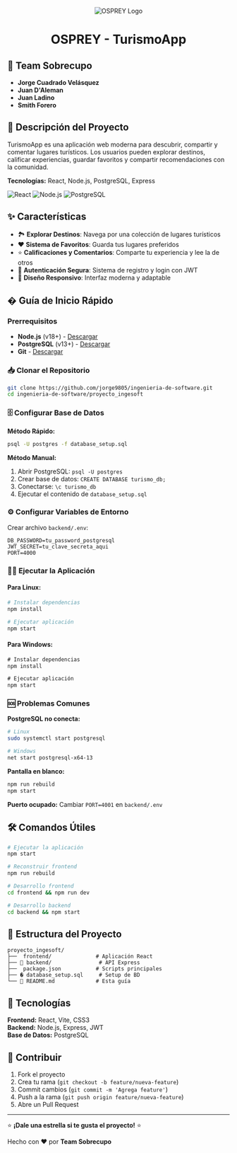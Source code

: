 <div align="center">
  
![OSPREY Logo](https://raw.githubusercontent.com/jorge9805/ingenieria-de-software/main/assets/osprey-logo.png)

# OSPREY - TurismoApp

</div>

## 👥 Team Sobrecupo

- **Jorge Cuadrado Velásquez**
- **Juan D'Aleman**
- **Juan Ladino** 
- **Smith Forero**

## 📝 Descripción del Proyecto

TurismoApp es una aplicación web moderna para descubrir, compartir y comentar lugares turísticos. Los usuarios pueden explorar destinos, calificar experiencias, guardar favoritos y compartir recomendaciones con la comunidad.

**Tecnologías:** React, Node.js, PostgreSQL, Express

![React](https://img.shields.io/badge/React-18-61DAFB?style=for-the-badge&logo=react)
![Node.js](https://img.shields.io/badge/Node.js-18+-339933?style=for-the-badge&logo=node.js)
![PostgreSQL](https://img.shields.io/badge/PostgreSQL-13+-336791?style=for-the-badge&logo=postgresql)

## ✨ Características

- 🏞️ **Explorar Destinos**: Navega por una colección de lugares turísticos
- ❤️ **Sistema de Favoritos**: Guarda tus lugares preferidos
- ⭐ **Calificaciones y Comentarios**: Comparte tu experiencia y lee la de otros
- 🔐 **Autenticación Segura**: Sistema de registro y login con JWT
- 📱 **Diseño Responsivo**: Interfaz moderna y adaptable

## � Guía de Inicio Rápido

### Prerrequisitos
- **Node.js** (v18+) - [Descargar](https://nodejs.org/)
- **PostgreSQL** (v13+) - [Descargar](https://www.postgresql.org/download/)
- **Git** - [Descargar](https://git-scm.com/)

### 📥 Clonar el Repositorio

```bash
git clone https://github.com/jorge9805/ingenieria-de-software.git
cd ingenieria-de-software/proyecto_ingesoft
```

### 🗄️ Configurar Base de Datos

**Método Rápido:**
```bash
psql -U postgres -f database_setup.sql
```

**Método Manual:**
1. Abrir PostgreSQL: `psql -U postgres`
2. Crear base de datos: `CREATE DATABASE turismo_db;`
3. Conectarse: `\c turismo_db`
4. Ejecutar el contenido de `database_setup.sql`

### ⚙️ Configurar Variables de Entorno

Crear archivo `backend/.env`:
```env
DB_PASSWORD=tu_password_postgresql
JWT_SECRET=tu_clave_secreta_aqui
PORT=4000
```

### 🏃‍♂️ Ejecutar la Aplicación

#### Para Linux:
```bash
# Instalar dependencias
npm install

# Ejecutar aplicación
npm start
```

#### Para Windows:
```cmd
# Instalar dependencias
npm install

# Ejecutar aplicación
npm start
```

### 🆘 Problemas Comunes

**PostgreSQL no conecta:**
```bash
# Linux
sudo systemctl start postgresql

# Windows
net start postgresql-x64-13
```

**Pantalla en blanco:**
```bash
npm run rebuild
npm start
```

**Puerto ocupado:**
Cambiar `PORT=4001` en `backend/.env`

## 🛠️ Comandos Útiles

```bash
# Ejecutar la aplicación
npm start

# Reconstruir frontend
npm run rebuild

# Desarrollo frontend
cd frontend && npm run dev

# Desarrollo backend
cd backend && npm start
```

## 📁 Estructura del Proyecto

```
proyecto_ingesoft/
├──  frontend/              # Aplicación React
├── 📁 backend/               # API Express
├──  package.json           # Scripts principales
├── � database_setup.sql     # Setup de BD
└── 📄 README.md             # Esta guía
```

## 🎨 Tecnologías

**Frontend:** React, Vite, CSS3  
**Backend:** Node.js, Express, JWT  
**Base de Datos:** PostgreSQL  

## 🤝 Contribuir

1. Fork el proyecto
2. Crea tu rama (`git checkout -b feature/nueva-feature`)
3. Commit cambios (`git commit -m 'Agrega feature'`)
4. Push a la rama (`git push origin feature/nueva-feature`)
5. Abre un Pull Request

---

⭐ **¡Dale una estrella si te gusta el proyecto!** ⭐

Hecho con ❤️ por **Team Sobrecupo**
